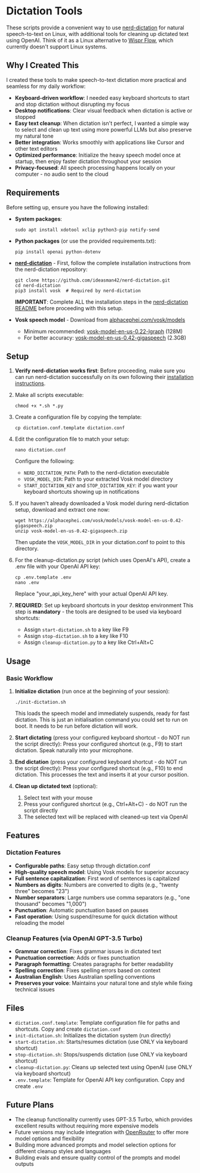 # Dictation Tools

These scripts provide a convenient way to use [nerd-dictation](https://github.com/ideasman42/nerd-dictation) for natural speech-to-text on Linux, with additional tools for cleaning up dictated text using OpenAI. Think of it as a Linux alternative to [Wispr Flow](https://wisprflow.ai/), which currently doesn't support Linux systems.

## Why I Created This

I created these tools to make speech-to-text dictation more practical and seamless for my daily workflow:

- **Keyboard-driven workflow**: I needed easy keyboard shortcuts to start and stop dictation without disrupting my focus
- **Desktop notifications**: Clear visual feedback when dictation is active or stopped
- **Easy text cleanup**: When dictation isn't perfect, I wanted a simple way to select and clean up text using more powerful LLMs but also preserve my natural tone
- **Better integration**: Works smoothly with applications like Cursor and other text editors
- **Optimized performance**: Initialize the heavy speech model once at startup, then enjoy faster dictation throughout your session
- **Privacy-focused**: All speech processing happens locally on your computer - no audio sent to the cloud

## Requirements

Before setting up, ensure you have the following installed:

- **System packages**:
  ```
  sudo apt install xdotool xclip python3-pip notify-send
  ```

- **Python packages** (or use the provided requirements.txt):
  ```
  pip install openai python-dotenv
  ```

- **[nerd-dictation](https://github.com/ideasman42/nerd-dictation)** - First, follow the complete installation instructions from the nerd-dictation repository:
  ```
  git clone https://github.com/ideasman42/nerd-dictation.git
  cd nerd-dictation
  pip3 install vosk  # Required by nerd-dictation
  ```
  **IMPORTANT**: Complete ALL the installation steps in the [nerd-dictation README](https://github.com/ideasman42/nerd-dictation#install) before proceeding with this setup.

- **Vosk speech model** - Download from [alphacephei.com/vosk/models](https://alphacephei.com/vosk/models)
  - Minimum recommended: [vosk-model-en-us-0.22-lgraph](https://alphacephei.com/vosk/models/vosk-model-en-us-0.22-lgraph.zip) (128M)
  - For better accuracy: [vosk-model-en-us-0.42-gigaspeech](https://alphacephei.com/vosk/models/vosk-model-en-us-0.42-gigaspeech.zip) (2.3GB)

## Setup

1. **Verify nerd-dictation works first**: Before proceeding, make sure you can run nerd-dictation successfully on its own following their [installation instructions](https://github.com/ideasman42/nerd-dictation#install).

2. Make all scripts executable:
   ```
   chmod +x *.sh *.py
   ```

3. Create a configuration file by copying the template:
   ```
   cp dictation.conf.template dictation.conf
   ```

4. Edit the configuration file to match your setup:
   ```
   nano dictation.conf
   ```
   
   Configure the following:
   - `NERD_DICTATION_PATH`: Path to the nerd-dictation executable
   - `VOSK_MODEL_DIR`: Path to your extracted Vosk model directory
   - `START_DICTATION_KEY` and `STOP_DICTATION_KEY`: if you want your keyboard shortcuts showing up in notifications

5. If you haven't already downloaded a Vosk model during nerd-dictation setup, download and extract one now:
   ```
   wget https://alphacephei.com/vosk/models/vosk-model-en-us-0.42-gigaspeech.zip
   unzip vosk-model-en-us-0.42-gigaspeech.zip
   ```
   Then update the `VOSK_MODEL_DIR` in your dictation.conf to point to this directory.

6. For the cleanup-dictation.py script (which uses OpenAI's API), create a .env file with your OpenAI API key:
   ```
   cp .env.template .env
   nano .env
   ```
   Replace "your_api_key_here" with your actual OpenAI API key.

7. **REQUIRED**: Set up keyboard shortcuts in your desktop environment
   This step is **mandatory** - the tools are designed to be used via keyboard shortcuts:
   - Assign `start-dictation.sh` to a key like F9
   - Assign `stop-dictation.sh` to a key like F10
   - Assign `cleanup-dictation.py` to a key like Ctrl+Alt+C

## Usage

### Basic Workflow

1. **Initialize dictation** (run once at the beginning of your session):
   ```
   ./init-dictation.sh
   ```
   This loads the speech model and immediately suspends, ready for fast dictation. This is just an initialisation command you could set to run on boot. It needs to be run before dictation will work.

2. **Start dictating** (press your configured keyboard shortcut - do NOT run the script directly):
   Press your configured shortcut (e.g., F9) to start dictation.
   Speak naturally into your microphone.

3. **End dictation** (press your configured keyboard shortcut - do NOT run the script directly):
   Press your configured shortcut (e.g., F10) to end dictation.
   This processes the text and inserts it at your cursor position.

4. **Clean up dictated text** (optional):
   1. Select text with your mouse
   2. Press your configured shortcut (e.g., Ctrl+Alt+C) - do NOT run the script directly
   3. The selected text will be replaced with cleaned-up text via OpenAI

## Features

### Dictation Features
- **Configurable paths**: Easy setup through dictation.conf
- **High-quality speech model**: Using Vosk models for superior accuracy
- **Full sentence capitalization**: First word of sentences is capitalized
- **Numbers as digits**: Numbers are converted to digits (e.g., "twenty three" becomes "23")
- **Number separators**: Large numbers use comma separators (e.g., "one thousand" becomes "1,000")
- **Punctuation**: Automatic punctuation based on pauses
- **Fast operation**: Using suspend/resume for quick dictation without reloading the model

### Cleanup Features (via OpenAI GPT-3.5 Turbo)
- **Grammar correction**: Fixes grammar issues in dictated text
- **Punctuation correction**: Adds or fixes punctuation
- **Paragraph formatting**: Creates paragraphs for better readability
- **Spelling correction**: Fixes spelling errors based on context
- **Australian English**: Uses Australian spelling conventions
- **Preserves your voice**: Maintains your natural tone and style while fixing technical issues

## Files

- `dictation.conf.template`: Template configuration file for paths and shortcuts. Copy and create `dictation.conf`
- `init-dictation.sh`: Initializes the dictation system (run directly)
- `start-dictation.sh`: Starts/resumes dictation (use ONLY via keyboard shortcut)
- `stop-dictation.sh`: Stops/suspends dictation (use ONLY via keyboard shortcut)
- `cleanup-dictation.py`: Cleans up selected text using OpenAI (use ONLY via keyboard shortcut)
- `.env.template`: Template for OpenAI API key configuration. Copy and create `.env`

## Future Plans

- The cleanup functionality currently uses GPT-3.5 Turbo, which provides excellent results without requiring more expensive models
- Future versions may include integration with [OpenRouter](https://openrouter.ai/) to offer more model options and flexibility
- Building more advanced prompts and model selection options for different cleanup styles and languages
- Building evals and ensure quality control of the prompts and model outputs